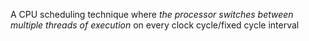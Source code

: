 A CPU scheduling technique where *the processor switches between multiple threads of execution* on every clock cycle/fixed cycle interval